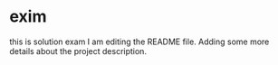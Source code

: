 # exim
this is  solution exam
I am editing the README file. Adding some more details about the project description.
